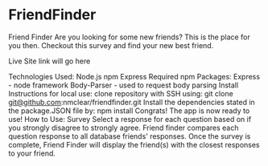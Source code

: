 # FriendFinder

Friend Finder
Are you looking for some new friends? This is the place for you then. Checkout this  survey and find your new best friend.

Live Site link will go here


Technologies Used:
Node.js
npm
Express
Required npm Packages:
Express - node framework
Body-Parser - used to request body parsing
Install Instructions for local use:
clone repository with SSH using:
git clone git@github.com:nmclear/friendfinder.git
Install the dependencies stated in the package.JSON file by:
npm install
Congrats! The app is now ready to use!
How to Use:
Survey
Select a response for each question based on if you strongly disagree to strongly agree.
Friend finder compares each question response to all database friends' responses.
Once the survey is complete, Friend Finder will display the friend(s) with the closest responses to your friend.